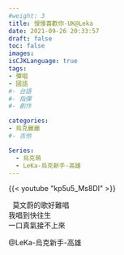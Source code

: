 ```yaml
---
#weight: 3
title: 慢慢喜歡你-UK@Leka
date: 2021-09-26 20:33:57
draft: false
toc: false
images:
isCJKLanguage: true
tags:
- 彈唱
- 國語
#- 台語
#- 指彈
#- 創作

categories:
- 烏克麗麗
#- 吉他

Series:
  - 烏克萌
  - LeKa-烏克新手-高雄
---
```




{{< youtube "kp5u5_Ms8DI" >}}

&nbsp;
莫文蔚的歌好難唱   
我唱到快往生  
一口真氣接不上來

@LeKa-烏克新手-高雄
